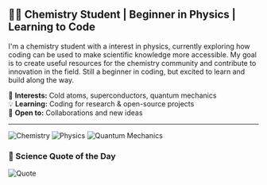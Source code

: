 ## 👨‍🔬 Chemistry Student | Beginner in Physics | Learning to Code  

I'm a chemistry student with a interest in physics, currently exploring how coding can be used to make scientific knowledge more accessible. My goal is to create useful resources for the chemistry community and contribute to innovation in the field. Still a beginner in coding, but excited to learn and build along the way.  

🔬 **Interests:** Cold atoms, superconductors, quantum mechanics  
💡 **Learning:** Coding for research & open-source projects  
📢 **Open to:** Collaborations and new ideas  

---
![Chemistry](https://img.shields.io/badge/-Chemistry-blue?style=flat-square)
![Physics](https://img.shields.io/badge/-Physics-purple?style=flat-square)
![Quantum Mechanics](https://img.shields.io/badge/-Quantum--Mechanics-black?style=flat-square)


### 🧪 Science Quote of the Day  
![Quote](https://quotes-github-readme.vercel.app/api?type=horizontal&theme=tokyonight)

